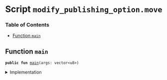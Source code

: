 
<a name="SCRIPT"></a>

# Script `modify_publishing_option.move`

### Table of Contents

-  [Function `main`](#SCRIPT_main)



<a name="SCRIPT_main"></a>

## Function `main`



<pre><code><b>public</b> <b>fun</b> <a href="#SCRIPT_main">main</a>(args: vector&lt;u8&gt;)
</code></pre>



<details>
<summary>Implementation</summary>


<pre><code><b>fun</b> <a href="#SCRIPT_main">main</a>(args: vector&lt;u8&gt;) {
    <a href="../../modules/doc/libra_vm_config.md#0x0_LibraVMConfig_set_publishing_option">LibraVMConfig::set_publishing_option</a>(args)
}
</code></pre>



</details>
